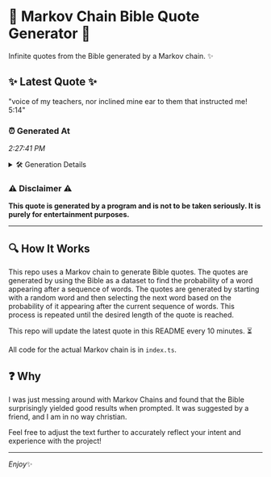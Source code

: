 # 📖 Markov Chain Bible Quote Generator 📖

Infinite quotes from the Bible generated by a Markov chain. ✨

## ✨ Latest Quote ✨
"voice of my teachers, nor inclined mine ear to them that instructed me! 5:14"

### ⏰ Generated At
*2:27:41 PM*

<details>
    <summary>🛠️ Generation Details</summary>
    <p>
        <strong>🌱 Seed:</strong> voice<br>
        <strong>🔄 Iterations:</strong> 13<br>
        <strong>📜 Context History:</strong><br>[ voice ]: of<br>[ voice, of ]: my<br>[ voice, of, my ]: teachers,<br>[ voice, of, my, teachers, ]: nor<br>[ voice, of, my, teachers,, nor ]: inclined<br>[ voice, of, my, teachers,, nor, inclined ]: mine<br>[ of, my, teachers,, nor, inclined, mine ]: ear<br>[ my, teachers,, nor, inclined, mine, ear ]: to<br>[ teachers,, nor, inclined, mine, ear, to ]: them<br>[ nor, inclined, mine, ear, to, them ]: that<br>[ inclined, mine, ear, to, them, that ]: instructed<br>[ mine, ear, to, them, that, instructed ]: me!<br>[ ear, to, them, that, instructed, me! ]: 5:14<br>
    </p>
</details>

### ⚠️ Disclaimer ⚠️
**This quote is generated by a program and is not to be taken seriously. It is purely for entertainment purposes.**

---

## 🔍 How It Works

This repo uses a Markov chain to generate Bible quotes. The quotes are generated by using the Bible as a dataset to find the probability of a word appearing after a sequence of words. The quotes are generated by starting with a random word and then selecting the next word based on the probability of it appearing after the current sequence of words. This process is repeated until the desired length of the quote is reached.

This repo will update the latest quote in this README every 10 minutes. ⏳

All code for the actual Markov chain is in `index.ts`.

## ❓ Why

I was just messing around with Markov Chains and found that the Bible surprisingly yielded good results when prompted. 
It was suggested by a friend, and I am in no way christian.

Feel free to adjust the text further to accurately reflect your intent and experience with the project!

---

*Enjoy*✨
